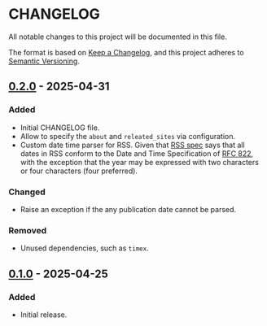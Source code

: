 # CHANGELOG

All notable changes to this project will be documented in this file.

The format is based on [Keep a Changelog](https://keepachangelog.com/en/1.1.0/),
and this project adheres to [Semantic Versioning](https://semver.org/spec/v2.0.0.html).

## [0.2.0] - 2025-04-31

### Added

* Initial CHANGELOG file.
* Allow to specify the `about` and `releated_sites` via configuration.
* Custom date time parser for RSS. Given that [RSS spec](https://www.rssboard.org/rss-specification)
  says that all dates in RSS conform to the Date and Time Specification
  of [RFC 822](http://asg.web.cmu.edu/rfc/rfc822.html), with the exception
  that the year may be expressed with two characters or four
  characters (four preferred).

### Changed

* Raise an exception if the any publication date cannot be parsed.

### Removed

* Unused dependencies, such as `timex`.

## [0.1.0] - 2025-04-25

### Added

* Initial release.

[0.2.0]: https://github.com/milmazz/exoplanet/releases/compare/v0.1.0...v0.2.0
[0.1.0]: https://github.com/milmazz/exoplanet/releases/tag/v0.1.0
